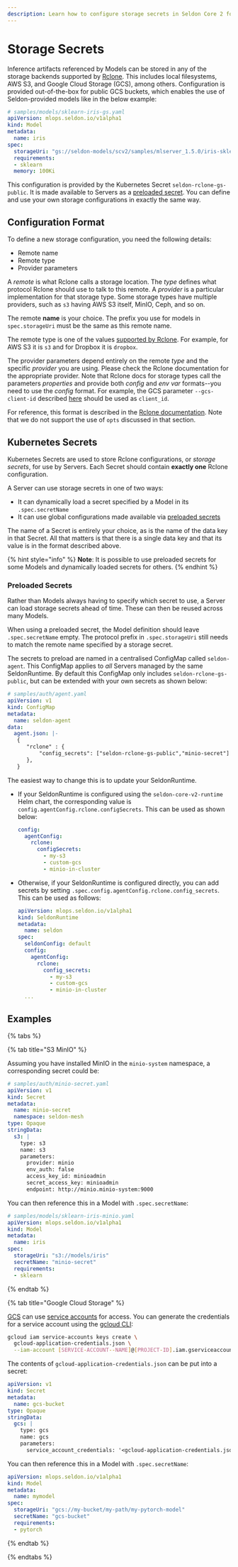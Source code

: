 ```yaml
---
description: Learn how to configure storage secrets in Seldon Core 2 for secure model artifact access using Rclone, including AWS S3, GCS, and MinIO integration.
---
```


# Storage Secrets

Inference artifacts referenced by Models can be stored in any of the storage backends supported
by [Rclone](https://rclone.org/). This includes local filesystems, AWS S3, and Google Cloud
Storage (GCS), among others. Configuration is provided out-of-the-box for public GCS buckets,
which enables the use of Seldon-provided models like in the below example:

```yaml
# samples/models/sklearn-iris-gs.yaml
apiVersion: mlops.seldon.io/v1alpha1
kind: Model
metadata:
  name: iris
spec:
  storageUri: "gs://seldon-models/scv2/samples/mlserver_1.5.0/iris-sklearn"
  requirements:
  - sklearn
  memory: 100Ki
```

This configuration is provided by the Kubernetes Secret `seldon-rclone-gs-public`.
It is made available to Servers as a [preloaded secret](#preloaded-secrets).
You can define and use your own storage configurations in exactly the same way.

## Configuration Format

To define a new storage configuration, you need the following details:
* Remote name
* Remote type
* Provider parameters

A _remote_ is what Rclone calls a storage location.
The _type_ defines what protocol Rclone should use to talk to this remote.
A _provider_ is a particular implementation for that storage type.
Some storage types have multiple providers, such as `s3` having AWS S3 itself, MinIO, Ceph, and so on.

The remote **name** is your choice.
The prefix you use for models in `spec.storageUri` must be the same as this remote name.

The remote type is one of the values [supported by Rclone](https://rclone.org/docs/).
For example, for AWS S3 it is `s3` and for Dropbox it is `dropbox`.

The provider parameters depend entirely on the remote _type_ and the specific _provider_ you are using.
Please check the Rclone documentation for the appropriate provider.
Note that Rclone docs for storage types call the parameters _properties_ and provide both _config_ and _env var_ formats--you need to use the _config_ format.
For example, the GCS parameter `--gcs-client-id` described [here](https://rclone.org/googlecloudstorage/#gcs-client-id) should be used as `client_id`.

For reference, this format is described in the [Rclone documentation](https://rclone.org/rc/#config-create).
Note that we do not support the use of `opts` discussed in that section.

## Kubernetes Secrets

Kubernetes Secrets are used to store Rclone configurations, or _storage secrets_, for use by Servers.
Each Secret should contain **exactly one** Rclone configuration.

A Server can use storage secrets in one of two ways:
* It can dynamically load a secret specified by a Model in its `.spec.secretName`
* It can use global configurations made available via [preloaded secrets](#preloaded-secrets)

The name of a Secret is entirely your choice, as is the name of the data key in that Secret.
All that matters is that there is a single data key and that its value is in the format described above.

{% hint style="info" %}
**Note**: It is possible to use preloaded secrets for some Models and dynamically loaded secrets for others.
{% endhint %}

### Preloaded Secrets

Rather than Models always having to specify which secret to use, a Server can load storage secrets ahead of time.
These can then be reused across many Models.

When using a preloaded secret, the Model definition should leave `.spec.secretName` empty.
The protocol prefix in `.spec.storageUri` still needs to match the remote name specified by a storage secret.

The secrets to preload are named in a centralised ConfigMap called `seldon-agent`.
This ConfigMap applies to _all_ Servers managed by the same SeldonRuntime.
By default this ConfigMap only includes `seldon-rclone-gs-public`, but can be extended with your own secrets as shown below:

```yaml
# samples/auth/agent.yaml
apiVersion: v1
kind: ConfigMap
metadata:
  name: seldon-agent
data:
  agent.json: |-
   {
      "rclone" : {
          "config_secrets": ["seldon-rclone-gs-public","minio-secret"]
      },
   }
```

The easiest way to change this is to update your SeldonRuntime.
* If your SeldonRuntime is configured using the `seldon-core-v2-runtime` Helm chart, the corresponding value is `config.agentConfig.rclone.configSecrets`.
  This can be used as shown below:
  ```yaml
  config:
    agentConfig:
      rclone:
        configSecrets:
          - my-s3
          - custom-gcs
          - minio-in-cluster
  ```
* Otherwise, if your SeldonRuntime is configured directly, you can add secrets by setting `.spec.config.agentConfig.rclone.config_secrets`.
  This can be used as follows:
  ```yaml
  apiVersion: mlops.seldon.io/v1alpha1
  kind: SeldonRuntime
  metadata:
    name: seldon
  spec:
    seldonConfig: default
    config:
      agentConfig:
        rclone:
          config_secrets:
            - my-s3
            - custom-gcs
            - minio-in-cluster
    ...
  ```

## Examples

{% tabs %}

{% tab title="S3 MinIO" %}

Assuming you have installed MinIO in the `minio-system` namespace, a corresponding secret could be:

```yaml
# samples/auth/minio-secret.yaml
apiVersion: v1
kind: Secret
metadata:
  name: minio-secret
  namespace: seldon-mesh
type: Opaque
stringData:
  s3: |
    type: s3
    name: s3
    parameters:
      provider: minio
      env_auth: false
      access_key_id: minioadmin
      secret_access_key: minioadmin
      endpoint: http://minio.minio-system:9000
```

You can then reference this in a Model with `.spec.secretName`:

```yaml
# samples/models/sklearn-iris-minio.yaml
apiVersion: mlops.seldon.io/v1alpha1
kind: Model
metadata:
  name: iris
spec:
  storageUri: "s3://models/iris"
  secretName: "minio-secret"
  requirements:
  - sklearn
```
{% endtab %}

{% tab title="Google Cloud Storage" %}

[GCS](https://rclone.org/googlecloudstorage/) can use [service accounts](https://cloud.google.com/iam/docs/service-accounts) for access.
You can generate the credentials for a service account using the [gcloud CLI](https://cloud.google.com/sdk/gcloud/reference/iam/service-accounts/keys/create):

```bash
gcloud iam service-accounts keys create \
  gcloud-application-credentials.json \
  --iam-account [SERVICE-ACCOUNT--NAME]@[PROJECT-ID].iam.gserviceaccount.com
```

The contents of `gcloud-application-credentials.json` can be put into a secret:

```yaml
apiVersion: v1
kind: Secret
metadata:
  name: gcs-bucket
type: Opaque
stringData:
  gcs: |
    type: gcs
    name: gcs
    parameters:
      service_account_credentials: '<gcloud-application-credentials.json>'
```

You can then reference this in a Model with `.spec.secretName`:

```yaml
apiVersion: mlops.seldon.io/v1alpha1
kind: Model
metadata:
  name: mymodel
spec:
  storageUri: "gcs://my-bucket/my-path/my-pytorch-model"
  secretName: "gcs-bucket"
  requirements:
  - pytorch
```

{% endtab %}

{% endtabs %}
